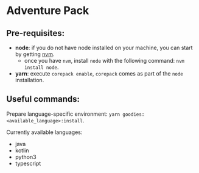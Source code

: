 # Adventure Pack

## Pre-requisites:

- **node**: if you do not have node installed on your machine, you can start by getting [nvm](https://nvm.sh/).
  - once you have `nvm`, install `node` with the following command: `nvm install node`.
- **yarn**: execute `corepack enable`, `corepack` comes as part of the `node` installation.

## Useful commands:

Prepare language-specific environment: `yarn goodies:<available_language>:install`.

Currently available languages:

- java
- kotlin
- python3
- typescript
